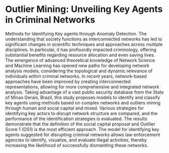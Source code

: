 # Outlier Mining: Unveiling Key Agents in Criminal Networks
Methods for Identifying Key agents through Anomaly Detection.
The understanding that society functions as interconnected networks has led to significant changes in scientific techniques and approaches across multiple disciplines. In particular, it has profoundly impacted criminology, offering substantial benefits regarding resource allocation and even saving lives. The emergence of advanced theoretical knowledge of Network Science and Machine Learning has opened new paths for developing network analysis models, considering the topological and dynamic relevance of individuals within criminal networks. In recent years, network-based approaches have been improved by creating interconnected representations, allowing for more comprehensive and integrated network analysis. Taking advantage of a vast public security database from the State of Minas Gerais, Brazil, this study proposes models to identify and classify key agents using methods based on complex networks and outliers mining through human and social capital and mixed. Various strategies for identifying key actors to disrupt network structure are compared, and the performance of the identification strategies is evaluated. The results demonstrate that the definition of the social capital proposal and Outilier Score 1 (OS1) is the most efficient approach. The model for identifying key agents suggested for disrupting criminal networks allows law enforcement agencies to identify, visualize, and evaluate illegal activities, thereby increasing the likelihood of successfully dismantling these networks.
